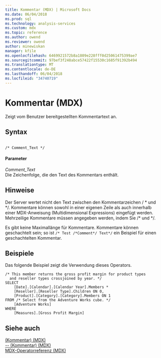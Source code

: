 ```yaml
---
title: Kommentar (MDX) | Microsoft Docs
ms.date: 06/04/2018
ms.prod: sql
ms.technology: analysis-services
ms.custom: mdx
ms.topic: reference
ms.author: owend
ms.reviewer: owend
author: minewiskan
manager: kfile
ms.openlocfilehash: 6469921572b8a1809e228fff0d25061475399ae7
ms.sourcegitcommit: 97bef3f248abce57422f15530c1685f91392b494
ms.translationtype: MT
ms.contentlocale: de-DE
ms.lasthandoff: 06/04/2018
ms.locfileid: "34740719"
---
```

# <a name="comment-mdx"></a>Kommentar (MDX)


  Zeigt vom Benutzer bereitgestellten Kommentartext an.  
  
## <a name="syntax"></a>Syntax  
  
```  
  
/* Comment_Text */      
```  
  
#### <a name="parameters"></a>Parameter  
 *Comment_Text*  
 Die Zeichenfolge, die den Text des Kommentars enthält.  
  
## <a name="remarks"></a>Hinweise  
 Der Server wertet nicht den Text zwischen den Kommentarzeichen / * und \*/. Kommentare können sowohl in einer eigenen Zeile als auch innerhalb einer MDX-Anweisung (Multidimensional Expressions) eingefügt werden. Mehrzeilige Kommentare müssen angegeben werden, indem Sie /\* und \*/.  
  
 Es gibt keine Maximallänge für Kommentare. Kommentare können geschachtelt sein; so ist `/* Test /*Comment*/ Text*/` ein Beispiel für einen geschachtelten Kommentar.  
  
## <a name="examples"></a>Beispiele  
 Das folgende Beispiel zeigt die Verwendung dieses Operators.  
  
```  
/* This member returns the gross profit margin for product types  
  and reseller types crossjoined by year. */  
SELECT   
    [Date].[Calendar].[Calendar Year].Members *  
    [Reseller].[Reseller Type].Children ON 0,  
    [Product].[Category].[Category].Members ON 1  
FROM /* Select from the Adventure Works cube. */  
    [Adventure Works]  
WHERE  
    [Measures].[Gross Profit Margin]  
```  
  
## <a name="see-also"></a>Siehe auch  
 [&#40;Kommentar&#41; &#40;MDX&#41;](../mdx/comment-mdx-double-slash.md)   
 [-- &#40;Kommentar&#41; &#40;MDX&#41;](../mdx/comment-mdx-operator-reference.md)   
 [MDX-Operatorreferenz &#40;MDX&#41;](../mdx/mdx-operator-reference-mdx.md)  
  
  
